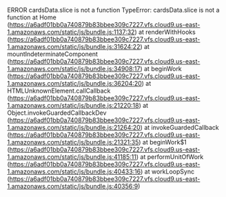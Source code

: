 ERROR
cardsData.slice is not a function
TypeError: cardsData.slice is not a function
    at Home (https://a6adf01bb0a740879b83bbee309c7227.vfs.cloud9.us-east-1.amazonaws.com/static/js/bundle.js:1137:32)
    at renderWithHooks (https://a6adf01bb0a740879b83bbee309c7227.vfs.cloud9.us-east-1.amazonaws.com/static/js/bundle.js:31624:22)
    at mountIndeterminateComponent (https://a6adf01bb0a740879b83bbee309c7227.vfs.cloud9.us-east-1.amazonaws.com/static/js/bundle.js:34908:17)
    at beginWork (https://a6adf01bb0a740879b83bbee309c7227.vfs.cloud9.us-east-1.amazonaws.com/static/js/bundle.js:36204:20)
    at HTMLUnknownElement.callCallback (https://a6adf01bb0a740879b83bbee309c7227.vfs.cloud9.us-east-1.amazonaws.com/static/js/bundle.js:21220:18)
    at Object.invokeGuardedCallbackDev (https://a6adf01bb0a740879b83bbee309c7227.vfs.cloud9.us-east-1.amazonaws.com/static/js/bundle.js:21264:20)
    at invokeGuardedCallback (https://a6adf01bb0a740879b83bbee309c7227.vfs.cloud9.us-east-1.amazonaws.com/static/js/bundle.js:21321:35)
    at beginWork$1 (https://a6adf01bb0a740879b83bbee309c7227.vfs.cloud9.us-east-1.amazonaws.com/static/js/bundle.js:41185:11)
    at performUnitOfWork (https://a6adf01bb0a740879b83bbee309c7227.vfs.cloud9.us-east-1.amazonaws.com/static/js/bundle.js:40433:16)
    at workLoopSync (https://a6adf01bb0a740879b83bbee309c7227.vfs.cloud9.us-east-1.amazonaws.com/static/js/bundle.js:40356:9)
